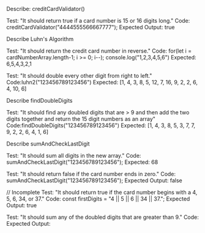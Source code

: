 Describe: creditCardValidator()

Test: "It should return true if a card number is 15 or 16 digits long."
Code: creditCardValidator("4444555566667777");
Expected Output: true

Describe Luhn's Algorithm

Test: "It should return the credit card number in reverse."
Code: for(let i = cardNumberArray.length-1; i >= 0; i--); console.log("1,2,3,4,5,6")
Expected: 6,5,4,3,2,1

Test: "It should double every other digit from right to left."
Code:luhn2("123456789123456")
Expected: [1, 4, 3, 8, 5, 12, 7, 16, 9, 2, 2, 6, 4, 10, 6]

Describe findDoubleDigits

Test: "It should find any doubled digits that are > 9 and then add the two digits together and return the 15 digit numbers as an array"
Code:findDoubleDigits("123456789123456")
Expected: [1, 4, 3, 8, 5, 3, 7, 7, 9, 2, 2, 6, 4, 1, 6]

Describe sumAndCheckLastDigit

Test: "It should sum all digits in the new array." 
Code: sumAndCheckLastDigit("123456789123456");
Expected: 68

Test: "It should return false if the card number ends in zero."
Code: sumAndCheckLastDigit("123456789123456");
Expected Output: false

// Incomplete
Test: "It should return true if the card number begins with a 4, 5, 6, 34, or 37."
Code:
const firstDigits = "4 || 5 || 6 || 34 || 37.";
Expected Output: true

Test: "It should sum any of the doubled digits that are greater than 9."
Code:
Expected Output: 



